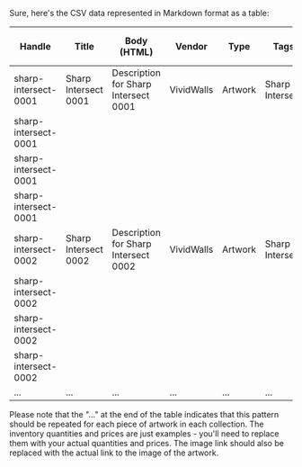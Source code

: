 Sure, here's the CSV data represented in Markdown format as a table:

| Handle | Title | Body (HTML) | Vendor | Type | Tags | Published | Option1 Name | Option1 Value | Variant SKU | Variant Inventory Tracker | Variant Inventory Qty | Variant Inventory Policy | Variant Fulfillment Service | Variant Price | Variant Requires Shipping | Variant Taxable | Variant Image | Variant Weight Unit | Status |
| --- | --- | --- | --- | --- | --- | --- | --- | --- | --- | --- | --- | --- | --- | --- | --- | --- | --- | --- | --- |
| sharp-intersect-0001 | Sharp Intersect 0001 | Description for Sharp Intersect 0001 | VividWalls | Artwork | Sharp Intersect | TRUE | Size | 17x22 | SI-0001-17x22 | shopify | 50 | deny | manual | 500 | TRUE | TRUE | https://link-to-image-0001.jpg | lb | active |
| sharp-intersect-0001 | | | | | | | Size | 24x36 | SI-0001-24x36 | shopify | 30 | deny | manual | 1000 | TRUE | TRUE | https://link-to-image-0001.jpg | lb | active |
| sharp-intersect-0001 | | | | | | | Size | 36x48 | SI-0001-36x48 | shopify | 20 | deny | manual | 1500 | TRUE | TRUE | https://link-to-image-0001.jpg | lb | active |
| sharp-intersect-0001 | | | | | | | Size | 47x60 | SI-0001-47x60 | shopify | 10 | deny | manual | 2000 | TRUE | TRUE | https://link-to-image-0001.jpg | lb | active |
| sharp-intersect-0002 | Sharp Intersect 0002 | Description for Sharp Intersect 0002 | VividWalls | Artwork | Sharp Intersect | TRUE | Size | 17x22 | SI-0002-17x22 | shopify | 50 | deny | manual | 500 | TRUE | TRUE | https://link-to-image-0002.jpg | lb | active |
| sharp-intersect-0002 | | | | | | | Size | 24x36 | SI-0002-24x36 | shopify | 30 | deny | manual | 1000 | TRUE | TRUE | https://link-to-image-0002.jpg | lb | active |
| sharp-intersect-0002 | | | | | | | Size | 36x48 | SI-0002-36x48 | shopify | 20 | deny | manual | 1500 | TRUE | TRUE | https://link-to-image-0002.jpg | lb | active |
| sharp-intersect-0002 | | | | | | | Size | 47x60 | SI-0002-47x60 | shopify | 10 | deny | manual | 2000 | TRUE | TRUE | https://link-to-image-0002.jpg | lb | active |
| ... | ... | ... | ... | ... | ... | ... | ... | ... | ... | ... | ... | ... | ... | ... | ... | ... | ... | ... | ... |

Please note that the "..." at the end of the table indicates that this pattern should be repeated for each piece of artwork in each collection. The inventory quantities and prices are just examples - you'll need to replace them with your actual quantities and prices. The image link should also be replaced with the actual link to the image of the artwork.